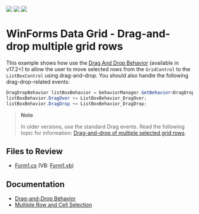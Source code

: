 <!-- default badges list -->
![](https://img.shields.io/endpoint?url=https://codecentral.devexpress.com/api/v1/VersionRange/128624426/17.2.3%2B)
[![](https://img.shields.io/badge/Open_in_DevExpress_Support_Center-FF7200?style=flat-square&logo=DevExpress&logoColor=white)](https://supportcenter.devexpress.com/ticket/details/E752)
[![](https://img.shields.io/badge/📖_How_to_use_DevExpress_Examples-e9f6fc?style=flat-square)](https://docs.devexpress.com/GeneralInformation/403183)
<!-- default badges end -->

# WinForms Data Grid - Drag-and-drop multiple grid rows

This example shows how use the [Drag And Drop Behavior](https://documentation.devexpress.com/WindowsForms/118656/Common-Features/Behaviors/Drag-And-Drop-Behavior) (available in v17.2+) to allow the user to move selected rows from the `GridControl` to the `ListBoxControl` using drag-and-drop. You should also handle the following drag-drop-related events:

```cs
DragDropBehavior listBoxBehavior = behaviorManager.GetBehavior<DragDropBehavior>(this.listBoxControl);
listBoxBehavior.DragOver += ListBoxBehavior_DragOver;
listBoxBehavior.DragDrop += ListBoxBehavior_DragDrop; 
```

> **Note**
>
> In older versions, use the standard Drag events. Read the following topic for information: [Drag-and-drop of multiple selected grid rows](https://supportcenter.devexpress.com/ticket/details/a1445/drag-and-drop-of-multiple-selected-grid-rows).


## Files to Review

* [Form1.cs](./CS/Form1.cs) (VB: [Form1.vb](./VB/Form1.vb))


## Documentation

* [Drag-and-Drop Behavior](https://docs.devexpress.com/WindowsForms/118656/common-features/behaviors/drag-and-drop-behavior)
* [Multiple Row and Cell Selection](https://docs.devexpress.com/WindowsForms/711/controls-and-libraries/data-grid/focus-and-selection-handling/multiple-row-and-cell-selection)
